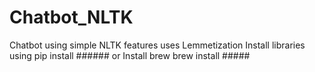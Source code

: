# Chatbot_NLTK
Chatbot using simple NLTK features uses Lemmetization
Install libraries using 
pip install  ######
or
Install brew
brew install #####

